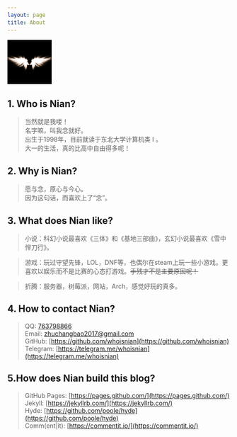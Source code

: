 ```yaml
---
layout: page
title: About
---
```


<img src="/avatar.jpg" alt="nian" width="100px" height="100px" />
 
## 1. Who is Nian?  

> 当然就是我喽！  
> 名字嘛，叫我念就好。  
> 出生于1998年，目前就读于东北大学计算机类 I 。  
> 大一的生活，真的比高中自由得多呢！  

## 2. Why is Nian?  

> 愿与念，原心与今心。  
> 因为这句话，而喜欢上了“念”。  

## 3. What does Nian like?  

> 小说：科幻小说最喜欢《三体》和《基地三部曲》，玄幻小说最喜欢《雪中悍刀行》。  

> 游戏：玩过守望先锋，LOL，DNF等，也偶尔在steam上玩一些小游戏。更喜欢以娱乐而不是比赛的心态打游戏。~~手残才不是主要原因呢！~~

> 折腾：服务器，树莓派，网站，Arch，感觉好玩的真多。  

## 4. How to contact Nian?  

> QQ: [763798866](http://wpa.qq.com/msgrd?v=3&uin=763798866&site=qq&menu=yes)  
> Email: [zhuchangbao2017@gmail.com](mailto:zhuchangbao2017@gmail.com)  
> GitHub: [https://github.com/whoisnian](https://github.com/whoisnian)  
> Telegram: [https://telegram.me/whoisnian](https://telegram.me/whoisnian)  

## 5.How does Nian build this blog?  

> GitHub Pages: [https://pages.github.com/](https://pages.github.com/)  
> Jekyll: [https://jekyllrb.com/](https://jekyllrb.com/)  
> Hyde: [https://github.com/poole/hyde](https://github.com/poole/hyde)  
> Comm(ent|it): [https://commentit.io/](https://commentit.io/)   
